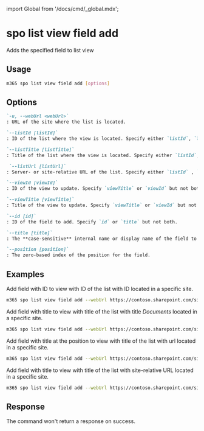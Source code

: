 <!-- DISCLAIMER: All secrets, passwords, and sensitive values in this document are examples only and not real credentials. -->
import Global from '/docs/cmd/_global.mdx';

# spo list view field add

Adds the specified field to list view

## Usage

```sh
m365 spo list view field add [options]
```

## Options

```md definition-list
`-u, --webUrl <webUrl>`
: URL of the site where the list is located.

`--listId [listId]`
: ID of the list where the view is located. Specify either `listId`, `listTitle`, or `listUrl`.

`--listTitle [listTitle]`
: Title of the list where the view is located. Specify either `listId`, `listTitle`, or `listUrl`.

 `--listUrl [listUrl]`
: Server- or site-relative URL of the list. Specify either `listId` , `listTitle` or `listUrl`.

`--viewId [viewId]`
: ID of the view to update. Specify `viewTitle` or `viewId` but not both.

`--viewTitle [viewTitle]`
: Title of the view to update. Specify `viewTitle` or `viewId` but not both.

`--id [id]`
: ID of the field to add. Specify `id` or `title` but not both.

`--title [title]`
: The **case-sensitive** internal name or display name of the field to add. Specify `id` or `title` but not both.

`--position [position]`
: The zero-based index of the position for the field.
```

<Global />

## Examples

Add field with ID to view with ID of the list with ID located in a specific site.

```sh
m365 spo list view field add --webUrl https://contoso.sharepoint.com/sites/project-x --listId 1f187321-f086-4d3d-8523-517e94cc9df9 --viewId 3d760127-982c-405e-9c93-e1f76e1a1110 --id 330f29c5-5c4c-465f-9f4b-7903020ae1ce
```

Add field with title to view with title of the list with title _Documents_ located in a specific site.

```sh
m365 spo list view field add --webUrl https://contoso.sharepoint.com/sites/project-x --listTitle Documents --viewTitle 'All Documents' --title 'Custom field'
```

Add field with title at the position to view with title of the list with url located in a specific site.

```sh
m365 spo list view field add --webUrl https://contoso.sharepoint.com/sites/project-x --listUrl '/sites/project-x/lists/Events' --viewTitle 'My Events' --title 'Custom field' --fieldPosition 0
```

Add field with title to view with title of the list with site-relative URL located in a specific site.

```sh
m365 spo list view field add --webUrl https://contoso.sharepoint.com/sites/project-x --listUrl 'Shared Documents' --viewTitle 'All Documents' --fieldTitle 'Custom field'
```

## Response

The command won't return a response on success.
